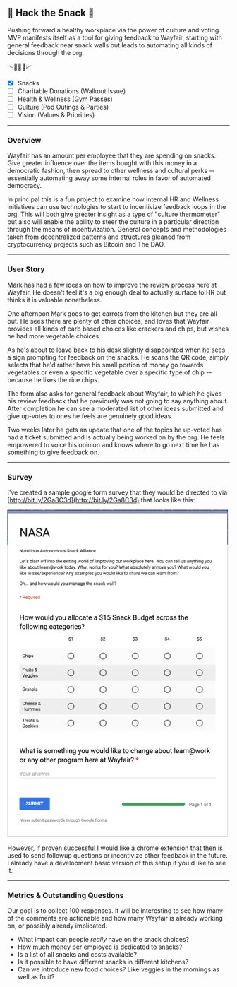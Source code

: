 ## 🍌 Hack the Snack  🌮


Pushing forward a healthy workplace via the power of culture and voting.  MVP manifests itself as a tool for giving feedback to Wayfair, starting with general feedback near snack walls but leads to automating all kinds of decisions through the org.

📉🙇📣🙇📈

- [x] Snacks
- [ ] Charitable Donations (Walkout Issue)
- [ ] Health & Wellness (Gym Passes)
- [ ] Culture (Pod Outings & Parties)
- [ ] Vision (Values & Priorities)
 
---

### Overview
Wayfair has an amount per employee that they are spending on snacks.  Give greater influence over the items bought with this money in a democratic fashion, then spread to other wellness and cultural perks -- essentially automating away some internal roles in favor of automated democracy.

In principal this is a fun project to examine how internal HR and Wellness initiatives can use technologies to start to incentivize feedback loops in the org.  This will both give greater insight as a type of "culture thermometer" but also will enable the ability to steer the culture in a particular direction through the means of incentivization. General concepts and methodologies taken from decentralized patterns and structures gleaned from cryptocurrency projects such as Bitcoin and The DAO.

---

### User Story
Mark has had a few ideas on how to improve the review process here at Wayfair.  He doesn't feel it's a big enough deal to actually surface to HR but thinks it is valuable nonetheless.

One afternoon Mark goes to get carrots from the kitchen but they are all out.  He sees there are plenty of other choices, and loves that Wayfair provides all kinds of carb based choices like crackers and chips, but wishes he had more vegetable choices.

As he's about to leave back to his desk slightly disappointed when he sees a sign prompting for feedback on the snacks.  He scans the QR code, simply selects that he'd rather have his small portion of money go towards vegetables or even a specific vegetable over a specific type of chip -- because he likes the rice chips.  

The form also asks for general feedback about Wayfair, to which he gives his review feedback that he previously was not going to say anything about.  After completion he can see a moderated list of other ideas submitted and give up-votes to ones he feels are genuinely good ideas.

Two weeks later he gets an update that one of the topics he up-voted has had a ticket submitted and is actually being worked on by the org.  He feels empowered to voice his opinion and knows where to go next time he has something to give feedback on.

---
### Survey
I've created a sample google form survey that they would be directed to via [http://bit.ly/2Ga8C3d](http://bit.ly/2Ga8C3d) that looks like this:

<img src="images/survey-screenshot.png" width="500" />

However, if proven successful I would like a chrome extension that then is used to send followup questions or incentivize other feedback in the future.  I already have a development basic version of this setup if you'd like to see it.


---
### Metrics & Outstanding Questions
Our goal is to collect 100 responses.  It will be interesting to see how many of the comments are actionable and how many Wayfair is already working on, or possibly already implicated.

- What impact can people *really* have on the snack choices?
- How much money per employee is dedicated to snacks?
- Is a list of all snacks and costs available?
- Is it possible to have different snacks in different kitchens?
- Can we introduce new food choices?  Like veggies in the mornings as well as fruit?









